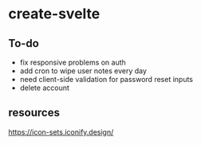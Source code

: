# create-svelte

## To-do
- fix responsive problems on auth
- add cron to wipe user notes every day
- need client-side validation for   password reset inputs
- delete account

## resources

https://icon-sets.iconify.design/

 